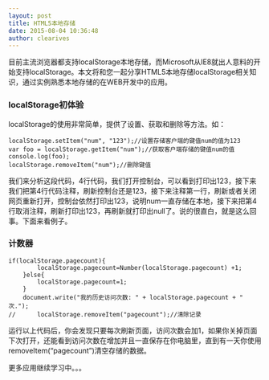 ```yaml
---
layout: post
title: HTML5本地存储
date: 2015-08-04 10:36:48
author: clearives
---
```

目前主流浏览器都支持localStorage本地存储，而Microsoft从IE8就出人意料的开始支持localStorage。本文将和您一起分享HTML5本地存储localStorage相关知识，通过实例熟悉本地存储的在WEB开发中的应用。
<!--more-->
### localStorage初体验
localStorage的使用非常简单，提供了设置、获取和删除等方法。如：
```
localStorage.setItem("num", "123");//设置存储客户端的键值num的值为123
var foo = localStorage.getItem("num");//获取客户端存储的键值num的值
console.log(foo);
localStorage.removeItem("num");//删除键值
```
我们来分析这段代码，4行代码，我们打开控制台，可以看到打印出123，接下来我们把第4行代码注释，刷新控制台还是123，接下来注释第一行，刷新或者关闭网页重新打开，控制台依然打印出123，说明num一直存储在本地，接下来把第4行取消注释，刷新打印出123，再刷新就打印出null了。说的很直白，就是这么回事。下面来看例子。
### 计数器

```
if(localStorage.pagecount){
        localStorage.pagecount=Number(localStorage.pagecount) +1;
    }else{
        localStorage.pagecount=1;
    }
    document.write("我的历史访问次数: " + localStorage.pagecount + " 次.");
//      localStorage.removeItem("pagecount");//清除记录
```
运行以上代码后，你会发现只要每次刷新页面，访问次数会加1，如果你关掉页面下次打开，还能看到访问次数在增加并且一直保存在你电脑里，直到有一天你使用removeItem(“pagecount”)清空存储的数据。

更多应用继续学习中。。。
